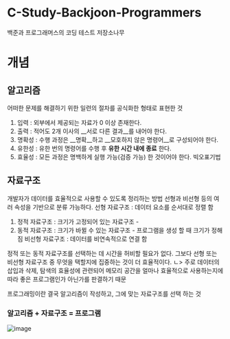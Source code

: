 # C-Study-Backjoon-Programmers
백준과  프로그래머스의 코딩 테스트 저장소나무
# 개념 
## 알고리즘
어떠한 문제를 해결하기 위한 일련의 절차를 공식화한 형태로 표현한 것
1. 입력 : 외부에서 제공되는 자료가 0 이상 존재한다.
2. 출력 : 적어도 2개 이사의 __서로 다른 결과__를 내어야 한다.
3. 명확성 : 수행 과정은 __명확__하고 __모호하지 않은 명령어__로 구성되어야 한다.
4. 유한성 : 유한 번의 명령어를 수행 후 __유한 시간 내에 종료__ 한다.
5. 효율성 : 모든 과정은 명백하게 실행 가능(검증 가능) 한 것이어야 한다. 빅오표기법

## 자료구조
개발자가 데이터를 효율적으로 사용할 수 있도록 정리하는 방법
선형과 비선형 등의 여러 속성을 기반으로 분류 가능하다.
선형 자료구조 : 데이터 요소를 순서대로 정렬 함
  1. 정적 자료구조 : 크기가 고정되어 있는 자료구조 - 
  2. 동적 자료구조 : 크기가 바뀔 수 있는 자료구조 - 프로그램을 생성 할 때 크기가 정해짐
비선형 자료구조 : 데이터를 비연속적으로 연결 함 

정적 또는 동적 자료구조를 선택하는 데 시간을 허비할 필요가 없다.
그보다 선형 또는 비선형 자료구조 중 무엇을 택할지에 집중하는 것이 더 효율적이다. 
  ㄴ> 주로 데이터의 삽입과 삭제, 탐색의 효율성에 관련되어 메모리 공간을 얼마나 효율적으로 사용하는지에 따라 좋은 프로그램인가 아닌가를 판결하기 때문
  
프로그래밍이란 결국 알고리즘이 작성하고, 그에 맞는 자료구조를 선택 하는 것
### 알고리즘 + 자료구조 = 프로그램
![image](https://github.com/user-attachments/assets/9270f454-a5cb-429d-bca2-42a8e00e8a7f)

